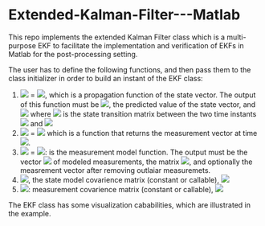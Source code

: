 # Extended-Kalman-Filter---Matlab
This repo implements the extended Kalman Filter class which is a multi-purpose EKF to facilitate the implementation and verification of EKFs in Matlab for the post-processing setting.

The user has to define the following functions, and then pass them to the class initializer in order to build an instant of the EKF class:
  1. <img src="https://render.githubusercontent.com/render/math?math=$[{\bf y}_{k|k-1}, {\bf \Phi}_{k-1\rightarrow k}]$">  = <img src="https://render.githubusercontent.com/render/math?math=$ST-MODEL(t_{k-1}, t_{k}, {\bf y}_{k-1|k-1}, {\bf P}_{k-1|k-1})$">, which is a propagation function of the state vector. The output of this function must be <img src="https://render.githubusercontent.com/render/math?math=$[{\bf y}_{k|k-1}$">, the predicted value of the state vector, and <img src="https://render.githubusercontent.com/render/math?math=${\bf \Phi}_{k-1\rightarrow k}$"> where <img src="https://render.githubusercontent.com/render/math?math=${\bf \Phi}_{k-1\rightarrow k}$"> is the state transition matrix between the two time instants <img src="https://render.githubusercontent.com/render/math?math=$t_{k-1}$"> and <img src="https://render.githubusercontent.com/render/math?math=$t_{k}$">
  1. <img src="https://render.githubusercontent.com/render/math?math=$z_{k}$"> = <img src="https://render.githubusercontent.com/render/math?math=$MEAS(t_k)$"> which is a function that returns the measurement vector at time <img src="https://render.githubusercontent.com/render/math?math=$t_k$">.
  1. <img src="https://render.githubusercontent.com/render/math?math=$[{\bf h}_k, {\bf H}_k, {\bf z}_k]$"> = <img src="https://render.githubusercontent.com/render/math?math=$MEAS-MODEL(t_{k}, {\bf y}_{k|k-1}, {\bf z}_k)$">: is the measurement model function. The output must be the vector <img src="https://render.githubusercontent.com/render/math?math=${\bf h}_k$"> of modeled measurements, the matrix <img src="https://render.githubusercontent.com/render/math?math=${\bf H}_k = \frac{\partial {\bf h}_k}{\partial {\bf y}_k}$">, and optionally the measrement vector after removing outlaiar measuremets.
  1. <img src="https://render.githubusercontent.com/render/math?math=${\bf Q}_{k}$">, the state model covarience matrix (constant or callable), <img src="https://render.githubusercontent.com/render/math?math=${\bf Q}(t_{k}, {\bf y}_{k|k-1})$">
  1. <img src="https://render.githubusercontent.com/render/math?math=${\bf R}_{k}$">: measurement covarience matrix (constant or callable),
    <img src="https://render.githubusercontent.com/render/math?math=${\bf R}(t_{k}, {\bf z}_{k})$">

  The EKF class has some visualization cababilities, which are illustrated in the example.
